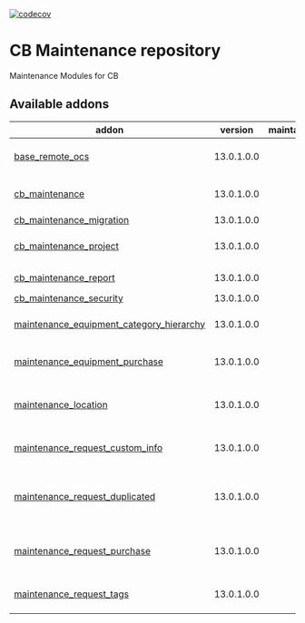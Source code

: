[![codecov](https://codecov.io/gh/tegin/cb-maintenance/branch/13.0/graph/badge.svg)](https://codecov.io/gh/tegin/cb-maintenance)

<!-- /!\ do not modify above this line -->

# CB Maintenance repository

Maintenance Modules for CB

<!-- /!\ do not modify below this line -->

<!-- prettier-ignore-start -->

[//]: # (addons)

Available addons
----------------
addon | version | maintainers | summary
--- | --- | --- | ---
[base_remote_ocs](base_remote_ocs/) | 13.0.1.0.0 |  | Use remote and link to OCS
[cb_maintenance](cb_maintenance/) | 13.0.1.0.0 |  | CB maintenance base
[cb_maintenance_migration](cb_maintenance_migration/) | 13.0.1.0.0 |  | Migration info
[cb_maintenance_project](cb_maintenance_project/) | 13.0.1.0.0 |  | Expedientes de Mantenimiento
[cb_maintenance_report](cb_maintenance_report/) | 13.0.1.0.0 |  | Maintenance Reports
[cb_maintenance_security](cb_maintenance_security/) | 13.0.1.0.0 |  | Security
[maintenance_equipment_category_hierarchy](maintenance_equipment_category_hierarchy/) | 13.0.1.0.0 |  | Equipment Categories Hierarchy
[maintenance_equipment_purchase](maintenance_equipment_purchase/) | 13.0.1.0.0 |  | Buy equipments properly
[maintenance_location](maintenance_location/) | 13.0.1.0.0 |  | Define a location system for maintenance
[maintenance_request_custom_info](maintenance_request_custom_info/) | 13.0.1.0.0 |  | Maintenance Request Custom Info
[maintenance_request_duplicated](maintenance_request_duplicated/) | 13.0.1.0.0 |  | This module allows you to manage duplicated requests
[maintenance_request_purchase](maintenance_request_purchase/) | 13.0.1.0.0 |  | Allows you to link PO with maintenance requests
[maintenance_request_tags](maintenance_request_tags/) | 13.0.1.0.0 |  | Adds tags to Maintenance Requests

[//]: # (end addons)

<!-- prettier-ignore-end -->
